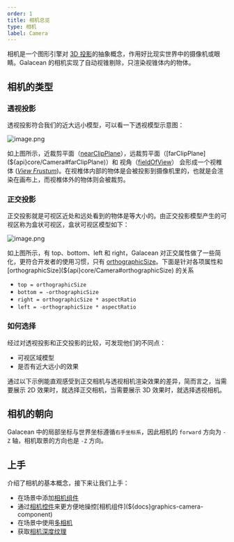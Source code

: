 ```yaml
---
order: 1
title: 相机总览
type: 相机
label: Camera
---
```


相机是一个图形引擎对 [3D 投影](https://en.wikipedia.org/wiki/3D_projection)的抽象概念，作用好比现实世界中的摄像机或眼睛。Galacean 的相机实现了自动视锥剔除，只渲染视锥体内的物体。

## 相机的类型

### 透视投影

透视投影符合我们的近大远小模型，可以看一下透视模型示意图：

![image.png](https://gw.alipayobjects.com/mdn/rms_d27172/afts/img/A*isMHSpe21ZMAAAAAAAAAAAAAARQnAQ)

如上图所示，近裁剪平面（[nearClipPlane](${api}core/Camera#nearClipPlane)），远裁剪平面（[farClipPlane](${api}core/Camera#farClipPlane)）和 视角（[fieldOfView](${api}core/Camera#fieldOfView)） 会形成一个视椎体 ([_View Frustum_](https://en.wikipedia.org/wiki/Viewing_frustum))。在视椎体内部的物体是会被投影到摄像机里的，也就是会渲染在画布上，而视椎体外的物体则会被裁剪。

### 正交投影

正交投影就是可视区近处和远处看到的物体是等大小的。由正交投影模型产生的可视区称为盒状可视区，盒状可视区模型如下：

![image.png](https://gw.alipayobjects.com/mdn/rms_d27172/afts/img/A*KEuGSqX-vXsAAAAAAAAAAAAAARQnAQ)

如上图所示，有 top、bottom、left 和 right，Galacean 对正交属性做了一些简化，更符合开发者的使用习惯，只有 [orthographicSize](${api}core/Camera#orthographicSize)。下面是针对各项属性和 [orthographicSize](${api}core/Camera#orthographicSize) 的关系

- `top = orthographicSize`
- `bottom = -orthographicSize`
- `right = orthographicSize * aspectRatio`
- `left = -orthographicSize * aspectRatio`

### 如何选择

经过对透视投影和正交投影的比较，可发现他们的不同点：

- 可视区域模型
- 是否有近大远小的效果

通过以下示例能直观感受到正交相机与透视相机渲染效果的差异，简而言之，当需要展示 2D 效果时，就选择正交相机，当需要展示 3D 效果时，就选择透视相机。

<playground src="ortho-switch.ts"></playground>

## 相机的朝向

Galacean 中的局部坐标与世界坐标遵循`右手坐标系`，因此相机的 `forward` 方向为 `-Z` 轴，相机取景的方向也是 `-Z` 方向。

## 上手

介绍了相机的基本概念，接下来让我们上手：

- 在场景中添加[相机组件](${docs}graphics-camera-component)
- 通过[相机控件](${docs}graphics-camera-control)来更方便地操控[相机组件](${docs}graphics-camera-component)
- 在场景中使用[多相机](graphics-camera-multiCamera)
- 获取[相机深度纹理](graphics-camera-depthTexture)
